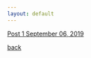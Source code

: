 ```yaml
---
layout: default
---
```

 




<a href="./_posts/2019-09-06-Blog-Entry-1.html">Post 1 September 06, 2019</a>






[back](./)

